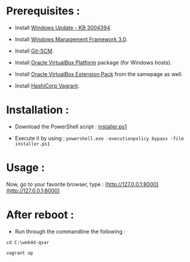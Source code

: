 Prerequisites :
===============

* Install [Windows Update - KB 3004394](https://support.microsoft.com/kb/3024777).
* Install [Windows Management Framework 3.0](https://www.microsoft.com/en-us/download/details.aspx?id=34595).

* Install [Git-SCM](https://git-scm.com/download/win).

* Install [Oracle VirtualBox Platform](https://www.virtualbox.org/wiki/Downloads) package (for Windows hosts).
* Install [Oracle VirtualBox Extension Pack](https://www.virtualbox.org/wiki/Downloads) from the samepage as well.

* Install [HashiCorp Vagrant](https://www.vagrantup.com/downloads.html).

Installation :
==============

* Download the PowerShell script : [installer.ps1](https://github.com/tayamino/Web-4D-QSAR/raw/master/installer.ps1)

* Execute it by using : `powershell.exe -executionpolicy bypass -file installer.ps1`

Usage :
=======

Now, go to your favorite browser, type : [http://127.0.0.1:8000](http://127.0.0.1:8000)

After reboot :
==============

* Run through the commandline the following :

```
cd C:\web4d-qsar

vagrant up
```

